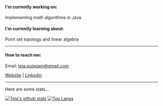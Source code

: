 #### I'm currently working on:
Implementing math algorithms in Java
#### I'm currently learning about:
Point set topology and linear algebra

<hr>

#### How to reach me:

Email: teja.pulagam@gmail.com

[Website](https://tejapulagam.com) |
[Linkedin](https://www.linkedin.com/in/tejapulagam/)

<hr>

Here are some stats...

[![Teja's github stats](https://github-readme-stats.vercel.app/api?username=tejapulagam&show_icons=true&hide_border=true&theme=github_dark)](https://github.com/anuraghazra/github-readme-stats)
[![Top Langs](https://github-readme-stats.vercel.app/api/top-langs/?username=tejapulagam&layout=compact&hide_border=true&&theme=github_dark)](https://tejapulagam.com)

